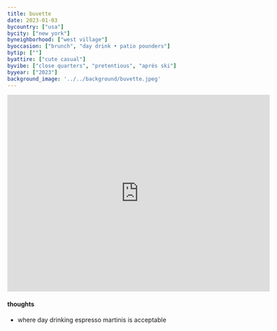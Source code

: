 ```yaml
---
title: buvette
date: 2023-01-03
bycountry: ["usa"]
bycity: ["new york"]
byneighborhood: ["west village"]
byoccasion: ["brunch", "day drink • patio pounders"]
bytip: [""]
byattire: ["cute casual"]
byvibe: ["close quarters", "pretentious", "aprés ski"]
byyear: ["2023"]
background_image: '../../background/buvette.jpeg'
---
```


<iframe src="https://www.google.com/maps/embed?pb=!1m18!1m12!1m3!1d3023.336259576317!2d-74.00690332403839!3d40.732625871390496!2m3!1f0!2f0!3f0!3m2!1i1024!2i768!4f13.1!3m3!1m2!1s0x89c2599371d90113%3A0x93a1212483085df3!2sBuvette%20Gastrotheque!5e0!3m2!1sen!2sus!4v1706752216081!5m2!1sen!2sus" width="600" height="450" style="border:0;" allowfullscreen="" loading="lazy" referrerpolicy="no-referrer-when-downgrade"></iframe>

#### thoughts
* where day drinking espresso martinis is acceptable
